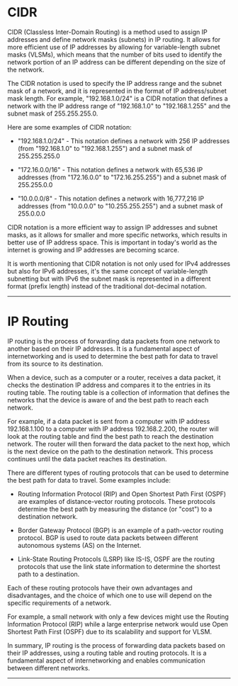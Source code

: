 # CIDR

CIDR (Classless Inter-Domain Routing) is a method used to assign IP addresses and define network masks (subnets) in IP routing. It allows for more efficient use of IP addresses by allowing for variable-length subnet masks (VLSMs), which means that the number of bits used to identify the network portion of an IP address can be different depending on the size of the network.

The CIDR notation is used to specify the IP address range and the subnet mask of a network, and it is represented in the format of IP address/subnet mask length. For example, "192.168.1.0/24" is a CIDR notation that defines a network with the IP address range of "192.168.1.0" to "192.168.1.255" and the subnet mask of 255.255.255.0.

Here are some examples of CIDR notation:

- "192.168.1.0/24" - This notation defines a network with 256 IP addresses (from "192.168.1.0" to "192.168.1.255") and a subnet mask of 255.255.255.0

- "172.16.0.0/16" - This notation defines a network with 65,536 IP addresses (from "172.16.0.0" to "172.16.255.255") and a subnet mask of 255.255.0.0

- "10.0.0.0/8" - This notation defines a network with 16,777,216 IP addresses (from "10.0.0.0" to "10.255.255.255") and a subnet mask of 255.0.0.0

CIDR notation is a more efficient way to assign IP addresses and subnet masks, as it allows for smaller and more specific networks, which results in better use of IP address space. This is important in today's world as the internet is growing and IP addresses are becoming scarce.

It is worth mentioning that CIDR notation is not only used for IPv4 addresses but also for IPv6 addresses, it's the same concept of variable-length subnetting but with IPv6 the subnet mask is represented in a different format (prefix length) instead of the traditional dot-decimal notation.

---

# IP Routing

IP routing is the process of forwarding data packets from one network to another based on their IP addresses. It is a fundamental aspect of internetworking and is used to determine the best path for data to travel from its source to its destination.

When a device, such as a computer or a router, receives a data packet, it checks the destination IP address and compares it to the entries in its routing table. The routing table is a collection of information that defines the networks that the device is aware of and the best path to reach each network.

For example, if a data packet is sent from a computer with IP address 192.168.1.100 to a computer with IP address 192.168.2.200, the router will look at the routing table and find the best path to reach the destination network. The router will then forward the data packet to the next hop, which is the next device on the path to the destination network. This process continues until the data packet reaches its destination.

There are different types of routing protocols that can be used to determine the best path for data to travel. Some examples include:

- Routing Information Protocol (RIP) and Open Shortest Path First (OSPF) are examples of distance-vector routing protocols. These protocols determine the best path by measuring the distance (or "cost") to a destination network.

- Border Gateway Protocol (BGP) is an example of a path-vector routing protocol. BGP is used to route data packets between different autonomous systems (AS) on the Internet.

- Link-State Routing Protocols (LSRP) like IS-IS, OSPF are the routing protocols that use the link state information to determine the shortest path to a destination.

Each of these routing protocols have their own advantages and disadvantages, and the choice of which one to use will depend on the specific requirements of a network.

For example, a small network with only a few devices might use the Routing Information Protocol (RIP) while a large enterprise network would use Open Shortest Path First (OSPF) due to its scalability and support for VLSM.

In summary, IP routing is the process of forwarding data packets based on their IP addresses, using a routing table and routing protocols. It is a fundamental aspect of internetworking and enables communication between different networks.

---
